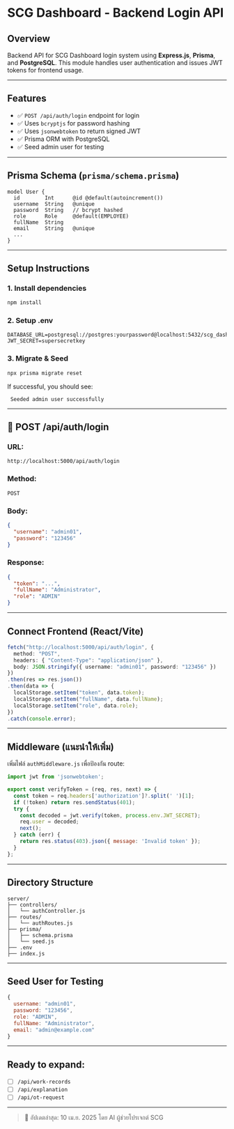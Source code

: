 # SCG Dashboard - Backend Login API

##  Overview
Backend API for SCG Dashboard login system using **Express.js**, **Prisma**, and **PostgreSQL**. This module handles user authentication and issues JWT tokens for frontend usage.

---

##  Features
- ✅ `POST /api/auth/login` endpoint for login
- ✅ Uses `bcryptjs` for password hashing
- ✅ Uses `jsonwebtoken` to return signed JWT
- ✅ Prisma ORM with PostgreSQL
- ✅ Seed admin user for testing

---

##  Prisma Schema (`prisma/schema.prisma`)
```prisma
model User {
  id        Int      @id @default(autoincrement())
  username  String   @unique
  password  String   // bcrypt hashed
  role      Role     @default(EMPLOYEE)
  fullName  String
  email     String   @unique
  ...
}
```

---

##  Setup Instructions

### 1. Install dependencies
```bash
npm install
```

### 2. Setup .env
```env
DATABASE_URL=postgresql://postgres:yourpassword@localhost:5432/scg_dashboard
JWT_SECRET=supersecretkey
```

### 3. Migrate & Seed
```bash
npx prisma migrate reset
```
If successful, you should see:
```
 Seeded admin user successfully
```

---

## 📢 POST /api/auth/login
### URL:
```http
http://localhost:5000/api/auth/login
```
### Method:
```http
POST
```
### Body:
```json
{
  "username": "admin01",
  "password": "123456"
}
```
### Response:
```json
{
  "token": "...",
  "fullName": "Administrator",
  "role": "ADMIN"
}
```

---

##  Connect Frontend (React/Vite)
```ts
fetch("http://localhost:5000/api/auth/login", {
  method: "POST",
  headers: { "Content-Type": "application/json" },
  body: JSON.stringify({ username: "admin01", password: "123456" })
})
.then(res => res.json())
.then(data => {
  localStorage.setItem("token", data.token);
  localStorage.setItem("fullName", data.fullName);
  localStorage.setItem("role", data.role);
})
.catch(console.error);
```

---

##  Middleware (แนะนำให้เพิ่ม)
เพิ่มไฟล์ `authMiddleware.js` เพื่อป้องกัน route:
```js
import jwt from 'jsonwebtoken';

export const verifyToken = (req, res, next) => {
  const token = req.headers['authorization']?.split(' ')[1];
  if (!token) return res.sendStatus(401);
  try {
    const decoded = jwt.verify(token, process.env.JWT_SECRET);
    req.user = decoded;
    next();
  } catch (err) {
    return res.status(403).json({ message: 'Invalid token' });
  }
};
```

---

##  Directory Structure
```
server/
├── controllers/
│   └── authController.js
├── routes/
│   └── authRoutes.js
├── prisma/
│   ├── schema.prisma
│   └── seed.js
├── .env
├── index.js
```

---

##  Seed User for Testing
```js
{
  username: "admin01",
  password: "123456",
  role: "ADMIN",
  fullName: "Administrator",
  email: "admin@example.com"
}
```

---

##  Ready to expand:
- [ ] `/api/work-records`
- [ ] `/api/explanation`
- [ ] `/api/ot-request`

---

> 📆 อัปเดตล่าสุด: 10 เม.ย. 2025
> โดย AI ผู้ช่วยโปรเจกต์ SCG

